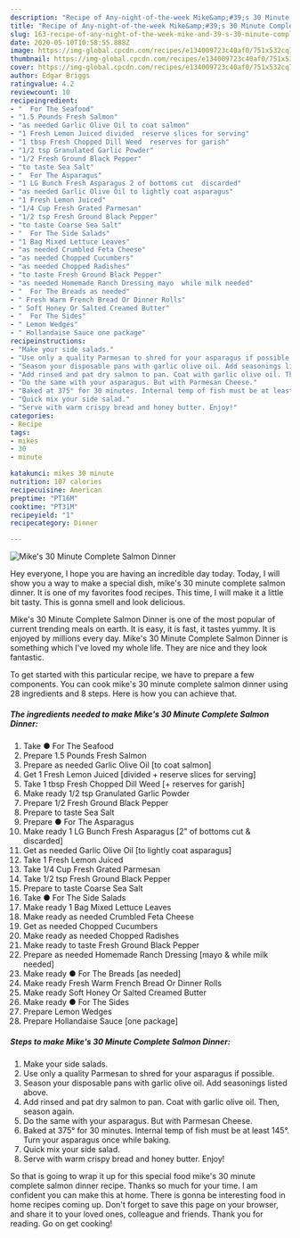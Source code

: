 ```yaml
---
description: "Recipe of Any-night-of-the-week Mike&amp;#39;s 30 Minute Complete Salmon Dinner"
title: "Recipe of Any-night-of-the-week Mike&amp;#39;s 30 Minute Complete Salmon Dinner"
slug: 163-recipe-of-any-night-of-the-week-mike-and-39-s-30-minute-complete-salmon-dinner
date: 2020-05-10T10:58:55.888Z
image: https://img-global.cpcdn.com/recipes/e134009723c40af0/751x532cq70/mikes-30-minute-complete-salmon-dinner-recipe-main-photo.jpg
thumbnail: https://img-global.cpcdn.com/recipes/e134009723c40af0/751x532cq70/mikes-30-minute-complete-salmon-dinner-recipe-main-photo.jpg
cover: https://img-global.cpcdn.com/recipes/e134009723c40af0/751x532cq70/mikes-30-minute-complete-salmon-dinner-recipe-main-photo.jpg
author: Edgar Briggs
ratingvalue: 4.2
reviewcount: 10
recipeingredient:
- "  For The Seafood"
- "1.5 Pounds Fresh Salmon"
- "as needed Garlic Olive Oil to coat salmon"
- "1 Fresh Lemon Juiced divided  reserve slices for serving"
- "1 tbsp Fresh Chopped Dill Weed  reserves for garish"
- "1/2 tsp Granulated Garlic Powder"
- "1/2 Fresh Ground Black Pepper"
- "to taste Sea Salt"
- "  For The Asparagus"
- "1 LG Bunch Fresh Asparagus 2 of bottoms cut  discarded"
- "as needed Garlic Olive Oil to lightly coat asparagus"
- "1 Fresh Lemon Juiced"
- "1/4 Cup Fresh Grated Parmesan"
- "1/2 tsp Fresh Ground Black Pepper"
- "to taste Coarse Sea Salt"
- "  For The Side Salads"
- "1 Bag Mixed Lettuce Leaves"
- "as needed Crumbled Feta Cheese"
- "as needed Chopped Cucumbers"
- "as needed Chopped Radishes"
- "to taste Fresh Ground Black Pepper"
- "as needed Homemade Ranch Dressing mayo  while milk needed"
- "  For The Breads as needed"
- " Fresh Warm French Bread Or Dinner Rolls"
- " Soft Honey Or Salted Creamed Butter"
- "  For The Sides"
- " Lemon Wedges"
- " Hollandaise Sauce one package"
recipeinstructions:
- "Make your side salads."
- "Use only a quality Parmesan to shred for your asparagus if possible."
- "Season your disposable pans with garlic olive oil. Add seasonings listed above."
- "Add rinsed and pat dry salmon to pan. Coat with garlic olive oil. Then, season again."
- "Do the same with your asparagus. But with Parmesan Cheese."
- "Baked at 375° for 30 minutes. Internal temp of fish must be at least 145°. Turn your asparagus once while baking."
- "Quick mix your side salad."
- "Serve with warm crispy bread and honey butter. Enjoy!"
categories:
- Recipe
tags:
- mikes
- 30
- minute

katakunci: mikes 30 minute 
nutrition: 107 calories
recipecuisine: American
preptime: "PT16M"
cooktime: "PT31M"
recipeyield: "1"
recipecategory: Dinner

---
```



![Mike&#39;s 30 Minute Complete Salmon Dinner](https://img-global.cpcdn.com/recipes/e134009723c40af0/751x532cq70/mikes-30-minute-complete-salmon-dinner-recipe-main-photo.jpg)

Hey everyone, I hope you are having an incredible day today. Today, I will show you a way to make a special dish, mike&#39;s 30 minute complete salmon dinner. It is one of my favorites food recipes. This time, I will make it a little bit tasty. This is gonna smell and look delicious.

Mike&#39;s 30 Minute Complete Salmon Dinner is one of the most popular of current trending meals on earth. It is easy, it is fast, it tastes yummy. It is enjoyed by millions every day. Mike&#39;s 30 Minute Complete Salmon Dinner is something which I've loved my whole life. They are nice and they look fantastic.




To get started with this particular recipe, we have to prepare a few components. You can cook mike&#39;s 30 minute complete salmon dinner using 28 ingredients and 8 steps. Here is how you can achieve that.

<!--inarticleads1-->

##### The ingredients needed to make Mike&#39;s 30 Minute Complete Salmon Dinner:

1. Take  ● For The Seafood
1. Prepare 1.5 Pounds Fresh Salmon
1. Prepare as needed Garlic Olive Oil [to coat salmon]
1. Get 1 Fresh Lemon Juiced [divided + reserve slices for serving]
1. Take 1 tbsp Fresh Chopped Dill Weed [+ reserves for garish]
1. Make ready 1/2 tsp Granulated Garlic Powder
1. Prepare 1/2 Fresh Ground Black Pepper
1. Prepare to taste Sea Salt
1. Prepare  ● For The Asparagus
1. Make ready 1 LG Bunch Fresh Asparagus [2&#34; of bottoms cut &amp; discarded]
1. Get as needed Garlic Olive Oil [to lightly coat asparagus]
1. Take 1 Fresh Lemon Juiced
1. Take 1/4 Cup Fresh Grated Parmesan
1. Take 1/2 tsp Fresh Ground Black Pepper
1. Prepare to taste Coarse Sea Salt
1. Take  ● For The Side Salads
1. Make ready 1 Bag Mixed Lettuce Leaves
1. Make ready as needed Crumbled Feta Cheese
1. Get as needed Chopped Cucumbers
1. Make ready as needed Chopped Radishes
1. Make ready to taste Fresh Ground Black Pepper
1. Prepare as needed Homemade Ranch Dressing [mayo &amp; while milk needed]
1. Make ready  ● For The Breads [as needed]
1. Make ready  Fresh Warm French Bread Or Dinner Rolls
1. Make ready  Soft Honey Or Salted Creamed Butter
1. Make ready  ● For The Sides
1. Prepare  Lemon Wedges
1. Prepare  Hollandaise Sauce [one package]




<!--inarticleads2-->

##### Steps to make Mike&#39;s 30 Minute Complete Salmon Dinner:

1. Make your side salads.
1. Use only a quality Parmesan to shred for your asparagus if possible.
1. Season your disposable pans with garlic olive oil. Add seasonings listed above.
1. Add rinsed and pat dry salmon to pan. Coat with garlic olive oil. Then, season again.
1. Do the same with your asparagus. But with Parmesan Cheese.
1. Baked at 375° for 30 minutes. Internal temp of fish must be at least 145°. Turn your asparagus once while baking.
1. Quick mix your side salad.
1. Serve with warm crispy bread and honey butter. Enjoy!




So that is going to wrap it up for this special food mike&#39;s 30 minute complete salmon dinner recipe. Thanks so much for your time. I am confident you can make this at home. There is gonna be interesting food in home recipes coming up. Don't forget to save this page on your browser, and share it to your loved ones, colleague and friends. Thank you for reading. Go on get cooking!

